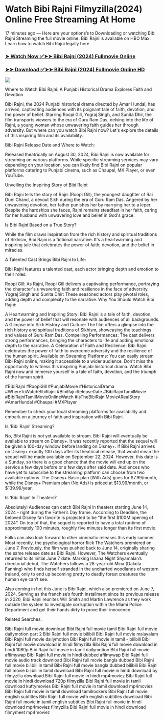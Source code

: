 # Watch Bibi Rajni Filmyzilla(2024) Online Free Streaming At Home

17 minutes ago — Here are your options’s to Downloading or watching Bibi Rajni Streaming the full movie online. Bibi Rajni is available on HBO Max. Learn how to watch Bibi Rajni legally here.


### [➤ Watch Now ✅➤➤ Bibi Rajni (2024) Fullmovie Online](https://tamilnearmemovies.blogspot.com/2024/08/bibi-rajni-relase-date-near-me.html)

### [➤➤ Download ✅➤➤ Bibi Rajni (2024) Fullmovie Online HD](https://tamilnearmemovies.blogspot.com/2024/08/bibi-rajni-relase-date-near-me.html)

<p dir="auto"><a href="https://tamilnearmemovies.blogspot.com/2024/08/bibi-rajni-relase-date-near-me.html" title="PLAY NOW" rel="nofollow"><img src="https://i.imgur.com/jhNGoEt.gif" style="max-width: 100%;"></a></p>

Where to Watch Bibi Rajni: A Punjabi Historical Drama Explores Faith and Devotion

Bibi Rajni, the 2024 Punjabi historical drama directed by Amar Hundal, has arrived, captivating audiences with its poignant tale of faith, devotion, and the power of belief. Starring Roopi Gill, Yograj Singh, and Sunita Dhir, the film transports viewers to the era of Guru Ram Das, delving into the life of Rajni, a young woman whose unwavering faith guides her through adversity. But where can you watch Bibi Rajni now? Let's explore the details of this inspiring film and its availability.

Bibi Rajni Release Date and Where to Watch:

Released theatrically on August 30, 2024, Bibi Rajni is now available for streaming on various platforms. While specific streaming services may vary depending on your location, you can likely find Bibi Rajni on popular platforms catering to Punjabi cinema, such as Chaupal, MX Player, or even YouTube.

Unveiling the Inspiring Story of Bibi Rajni:

Bibi Rajni tells the story of Rajni (Roopi Gill), the youngest daughter of Rai Duni Chand, a devout Sikh during the era of Guru Ram Das. Angered by her unwavering devotion, her father punishes her by marrying her to a leper. Despite the hardships she faces, Rajni remains steadfast in her faith, caring for her husband with unwavering love and belief in God's grace.

Is Bibi Rajni Based on a True Story?

While the film draws inspiration from the rich history and spiritual traditions of Sikhism, Bibi Rajni is a fictional narrative. It's a heartwarming and inspiring tale that celebrates the power of faith, devotion, and the belief in miracles.

A Talented Cast Brings Bibi Rajni to Life:

Bibi Rajni features a talented cast, each actor bringing depth and emotion to their roles:

Roopi Gill: As Rajni, Roopi Gill delivers a captivating performance, portraying the character's unwavering faith and resilience in the face of adversity.
Yograj Singh and Sunita Dhir: These seasoned actors play pivotal roles, adding depth and complexity to the narrative.
Why You Should Watch Bibi Rajni:

A Heartwarming and Inspiring Story: Bibi Rajni is a tale of faith, devotion, and the power of belief that will resonate with audiences of all backgrounds.
A Glimpse into Sikh History and Culture: The film offers a glimpse into the rich history and spiritual traditions of Sikhism, showcasing the teachings and values of Guru Ram Das.
Compelling Performances: The cast delivers strong performances, bringing the characters to life and adding emotional depth to the narrative.
A Celebration of Faith and Resilience: Bibi Rajni celebrates the power of faith to overcome adversity and the resilience of the human spirit.
Available on Streaming Platforms: You can easily stream Bibi Rajni online, making it accessible to a wider audience.
Don't miss the opportunity to witness this inspiring Punjabi historical drama. Watch Bibi Rajni now and immerse yourself in a tale of faith, devotion, and the triumph of the human spirit.

#BibiRajni #RoopiGill #PunjabiMovie #HistoricalDrama #WhereToWatchBibiRajni #BibiRajniReleaseDate #BibiRajniTamilMovie #BibiRajniTamilMovieOnlineWatch #IsTheBibiRajniMovieARealStory #AmarHundal #Chaupal #MXPlayer

Remember to check your local streaming platforms for availability and embark on a journey of faith and inspiration with Bibi Rajni.


Is ‘Bibi Rajni’ Streaming?

No, Bibi Rajni is not yet available to stream. Bibi Rajni will eventually be available to stream on Disney+. It was recently reported that the sequel will be given a 100-day window before landing on Disney+. If Bibi Rajni arrives on Disney+ exactly 100 days after its theatrical release, that would mean the sequel will be made available on September 22, 2024. However, this date is a Sunday, so there is a good chance that the movie will end up on the service a few days before or a few days after said date. Audiences who have yet to subscribe to the streaming platform can choose from two available options. The Disney+ Basic plan (With Ads) goes for $7.99/month, while the Disney+ Premium plan (No Ads) is priced at $13.99/month, or $139.99/year.

Is ‘Bibi Rajni’ In Theaters?

Absolutely! Audiences can catch Bibi Rajni in theaters starting June 14, 2024 - right during the Father’s Day frame. According to Deadline, the beloved Disney fan favorite is projected to be “the first $100M opening of 2024”. On top of that, the sequel is reported to have a total runtime of approximately 100 minutes, roughly five minutes longer than its first movie.

Folks can also look forward to other cinematic releases this early summer. Most recently, the psychological horror flick The Watchers premiered on June 7. Previously, the film was pushed back to June 14, originally sharing the same release date as Bibi Rajni. However, The Watchers eventually returned to its initial June 7 date. Marking Ishana Night Shyamalan’s directorial debut, The Watchers follows a 28-year-old Mina (Dakota Fanning) who finds herself stranded in the uncharted woodlands of western Ireland, only to end up becoming pretty to deadly forest creatures the human eye can’t see.

Also coming in hot this June is Bibi Rajni, which also premiered on June 7, 2024. Serving as the franchise’s fourth installment since its previous release in 2020, Bibi Rajni reunites Will Smith and Martin Lawrence as they work outside the system to investigate corruption within the Miami Police Department and get their hands dirty to prove their innocence.

Related Searches:

Bibi Rajni full movie download
Bibi Rajni full movie tamil
Bibi Rajni full movie dailymotion part 2
Bibi Rajni full movie bilibili
Bibi Rajni full movie malayalam
Bibi Rajni full movie dailymotion
Bibi Rajni full movie in tamil - bilibili
Bibi Rajni full movie download in hindi filmyzilla
Bibi Rajni full movie download in hindi 1080p
Bibi Rajni full movie in tamil dailymotion
Bibi Rajni full movie afilmywap
Bibi Rajni full movie in hindi dubbed afilmywap
Bibi Rajni full movie audio track download
Bibi Rajni full movie bangla dubbed
Bibi Rajni full movie bilibili in tamil
Bibi Rajni full movie bangla dubbed bilibili
Bibi Rajni full movie bilibili in tamil download
Bibi Rajni full movie in hindi download by filmyzilla
download Bibi Rajni full movie in hindi mp4moviez
Bibi Rajni full movie in hindi download 720p filmyzilla
Bibi Rajni full movie in tamil download kuttymovies
Bibi Rajni full movie in tamil download mp4moviez
Bibi Rajni full movie in tamil download tamilrockers
Bibi Rajni full movie english subtitles
Bibi Rajni full movie with english subtitles download
Bibi Rajni full movie in tamil english subtitles
Bibi Rajni full movie in hindi download mp4moviez filmyzilla
Bibi Rajni full movie in hindi download filmymeet mp4moviez
